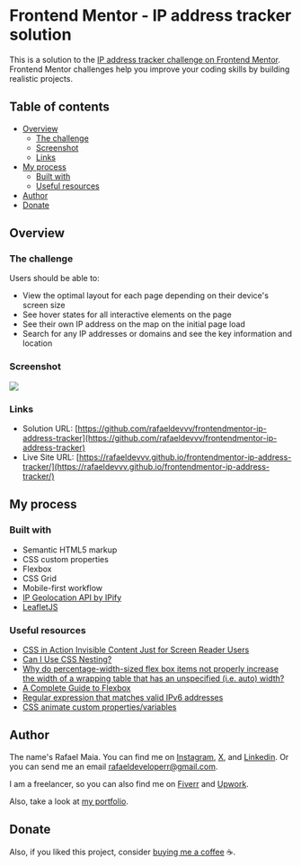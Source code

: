 # Frontend Mentor - IP address tracker solution

This is a solution to the [IP address tracker challenge on Frontend Mentor](https://www.frontendmentor.io/challenges/ip-address-tracker-I8-0yYAH0). Frontend Mentor challenges help you improve your coding skills by building realistic projects.

## Table of contents

- [Overview](#overview)
  - [The challenge](#the-challenge)
  - [Screenshot](#screenshot)
  - [Links](#links)
- [My process](#my-process)
  - [Built with](#built-with)
  - [Useful resources](#useful-resources)
- [Author](#author)
- [Donate](#donate)

## Overview

### The challenge

Users should be able to:

- View the optimal layout for each page depending on their device's screen size
- See hover states for all interactive elements on the page
- See their own IP address on the map on the initial page load
- Search for any IP addresses or domains and see the key information and location

### Screenshot

![](./screenshot.jpg)

### Links

- Solution URL: [https://github.com/rafaeldevvv/frontendmentor-ip-address-tracker](https://github.com/rafaeldevvv/frontendmentor-ip-address-tracker)
- Live Site URL: [https://rafaeldevvv.github.io/frontendmentor-ip-address-tracker/](https://rafaeldevvv.github.io/frontendmentor-ip-address-tracker/)

## My process

### Built with

- Semantic HTML5 markup
- CSS custom properties
- Flexbox
- CSS Grid
- Mobile-first workflow
- [IP Geolocation API by IPify](https://geo.ipify.org/)
- [LeafletJS](https://leafletjs.com/)

### Useful resources

- [CSS in Action Invisible Content Just for Screen Reader Users](https://webaim.org/techniques/css/invisiblecontent/)
- [Can I Use CSS Nesting?](https://caniuse.com/css-nesting)
- [Why do percentage-width-sized flex box items not properly increase the width of a wrapping table that has an unspecified (i.e. auto) width?](https://stackoverflow.com/questions/34572022/why-do-percentage-width-sized-flex-box-items-not-properly-increase-the-width-of)
- [A Complete Guide to Flexbox](https://css-tricks.com/snippets/css/a-guide-to-flexbox/)
- [Regular expression that matches valid IPv6 addresses](https://stackoverflow.com/questions/53497/regular-expression-that-matches-valid-ipv6-addresses)
- [CSS animate custom properties/variables](https://stackoverflow.com/questions/50661638/css-animate-custom-properties-variables)

## Author

The name's Rafael Maia. You can find me on [Instagram](https://www.instagram.com/rafaeldevvv), [X](https://www.twitter.com/rafaeldevvv), and [Linkedin](https://www.linkedin.com/in/rafael-maia-b69662263). Or you can send me an email [rafaeldeveloperr@gmail.com](mailto:rafaeldeveloperr@gmail.com).

I am a freelancer, so you can also find me on [Fiverr](https://www.fiverr.com/rafael787) and [Upwork](https://www.upwork.com/freelancers/~01a4dc9692c96839dc).

Also, take a look at [my portfolio](https://rafaeldevvv.github.io/portfolio).

## Donate

Also, if you liked this project, consider [buying me a coffee](https://www.buymeacoffee.com/rafael.maia) ☕.

